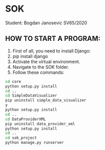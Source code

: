 # SOK
Student: Bogdan Janosevic SV65/2020

## HOW TO START A PROGRAM:

1. First of all, you need to install Django:
2. pip install django
3. Activate the virtual environment.
4. Navigate to the SOK folder.
5. Follow these commands:

```bash
cd core
python setup.py install
cd ..
cd SimpleDataVisualizer
pip uninstall simple_data_visualizer
y
python setup.py install
cd ..
cd DataProviderXML 
pip uninstall data_provider_xml
python setup.py install
cd ..
cd sok_project
python manage.py runserver
